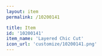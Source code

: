 ```yaml
---
layout: item
permalink: /10200141

title: Item
id: '10200141'
item_name: 'Layered Chic Cut'
icon_url: 'customize/10200141.png'
---
```

